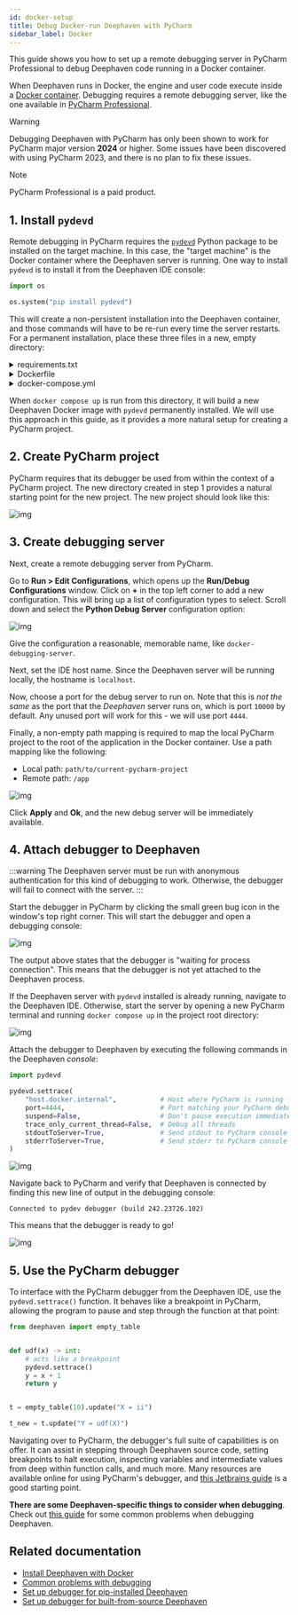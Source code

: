```yaml
---
id: docker-setup
title: Debug Docker-run Deephaven with PyCharm
sidebar_label: Docker
---
```


This guide shows you how to set up a remote debugging server in PyCharm Professional to debug Deephaven code running in a Docker container.

When Deephaven runs in Docker, the engine and user code execute inside a [Docker container](https://www.docker.com/resources/what-container/#:~:text=A%20Docker%20container%20image%20is,tools%2C%20system%20libraries%20and%20settings.). Debugging requires a remote debugging server, like the one available in [PyCharm Professional](https://www.jetbrains.com/pycharm/).

> [!WARNING]
> Debugging Deephaven with PyCharm has only been shown to work for PyCharm major version **2024** or higher. Some issues have been discovered with using PyCharm 2023, and there is no plan to fix these issues.

> [!NOTE]
> PyCharm Professional is a paid product.

## 1. Install `pydevd`

Remote debugging in PyCharm requires the [`pydevd`](https://pypi.org/project/pydevd/) Python package to be installed on the target machine. In this case, the "target machine" is the Docker container where the Deephaven server is running. One way to install `pydevd` is to install it from the Deephaven IDE console:

```python skip-test
import os

os.system("pip install pydevd")
```

This will create a non-persistent installation into the Deephaven container, and those commands will have to be re-run every time the server restarts. For a permanent installation, place these three files in a new, empty directory:

<details>
<summary> requirements.txt </summary>

```text
pydevd
```

</details>

<details>
<summary> Dockerfile </summary>

```text
FROM ghcr.io/deephaven/server:latest
COPY requirements.txt /requirements.txt
RUN pip install -r /requirements.txt && rm /requirements.txt
```

</details>

<details>
<summary> docker-compose.yml </summary>

```text
services:
  deephaven:
    build: .
    ports:
      - '${DEEPHAVEN_PORT:-10000}:10000'
    volumes:
      - ./data:/data
    environment:
      - START_OPTS=-Xmx4g -DAuthHandlers=io.deephaven.auth.AnonymousAuthenticationHandler
```

</details>

When `docker compose up` is run from this directory, it will build a new Deephaven Docker image with `pydevd` permanently installed. We will use this approach in this guide, as it provides a more natural setup for creating a PyCharm project.

## 2. Create PyCharm project

PyCharm requires that its debugger be used from within the context of a PyCharm project. The new directory created in step 1 provides a natural starting point for the new project. The new project should look like this:

![img](../../assets/how-to/debugging/doc-1.png)

## 3. Create debugging server

Next, create a remote debugging server from PyCharm.

Go to **Run > Edit Configurations**, which opens up the **Run/Debug Configurations** window. Click on **+** in the top left corner to add a new configuration. This will bring up a list of configuration types to select. Scroll down and select the **Python Debug Server** configuration option:

![img](../../assets/how-to/debugging/doc-2.png)

Give the configuration a reasonable, memorable name, like `docker-debugging-server`.

Next, set the IDE host name. Since the Deephaven server will be running locally, the hostname is `localhost`.

Now, choose a port for the debug server to run on. Note that this is _not the same_ as the port that the _Deephaven_ server runs on, which is port `10000` by default. Any unused port will work for this - we will use port `4444`.

Finally, a non-empty path mapping is required to map the local PyCharm project to the root of the application in the Docker container. Use a path mapping like the following:

- Local path: `path/to/current-pycharm-project`
- Remote path: `/app`

![img](../../assets/how-to/debugging/doc-3.png)

Click **Apply** and **Ok**, and the new debug server will be immediately available.

## 4. Attach debugger to Deephaven

:::warning
The Deephaven server must be run with anonymous authentication for this kind of debugging to work. Otherwise, the debugger will fail to connect with the server.
:::

Start the debugger in PyCharm by clicking the small green bug icon in the window's top right corner. This will start the debugger and open a debugging console:

![img](../../assets/how-to/debugging/doc-4.png)

The output above states that the debugger is "waiting for process connection". This means that the debugger is not yet attached to the Deephaven process.

If the Deephaven server with `pydevd` installed is already running, navigate to the Deephaven IDE. Otherwise, start the server by opening a new PyCharm terminal and running `docker compose up` in the project root directory:

![img](../../assets/how-to/debugging/doc-5.png)

Attach the debugger to Deephaven by executing the following commands in the Deephaven _console_:

```python skip-test
import pydevd

pydevd.settrace(
    "host.docker.internal",           # Host where PyCharm is running (Docker-specific hostname)
    port=4444,                        # Port matching your PyCharm debug config
    suspend=False,                    # Don't pause execution immediately
    trace_only_current_thread=False,  # Debug all threads
    stdoutToServer=True,              # Send stdout to PyCharm console
    stderrToServer=True,              # Send stderr to PyCharm console
)
```

![img](../../assets/how-to/debugging/doc-6.png)

Navigate back to PyCharm and verify that Deephaven is connected by finding this new line of output in the debugging console:

```text
Connected to pydev debugger (build 242.23726.102)
```

This means that the debugger is ready to go!

![img](../../assets/how-to/debugging/doc-7.png)

## 5. Use the PyCharm debugger

To interface with the PyCharm debugger from the Deephaven IDE, use the `pydevd.settrace()` function. It behaves like a breakpoint in PyCharm, allowing the program to pause and step through the function at that point:

```python skip-test
from deephaven import empty_table


def udf(x) -> int:
    # acts like a breakpoint
    pydevd.settrace()
    y = x + 1
    return y


t = empty_table(10).update("X = ii")

t_new = t.update("Y = udf(X)")
```

Navigating over to PyCharm, the debugger's full suite of capabilities is on offer. It can assist in stepping through Deephaven source code, setting breakpoints to halt execution, inspecting variables and intermediate values from deep within function calls, and much more. Many resources are available online for using PyCharm's debugger, and [this Jetbrains guide](https://www.jetbrains.com/help/pycharm/using-debug-console.html) is a good starting point.

**There are some Deephaven-specific things to consider when debugging**. Check out [this guide](./common-problems.md) for some common problems when debugging Deephaven.

## Related documentation

- [Install Deephaven with Docker](../../getting-started/docker-install.md)
- [Common problems with debugging](./common-problems.md)
- [Set up debugger for pip-installed Deephaven](./pip-setup.md)
- [Set up debugger for built-from-source Deephaven](./source-setup.md)
